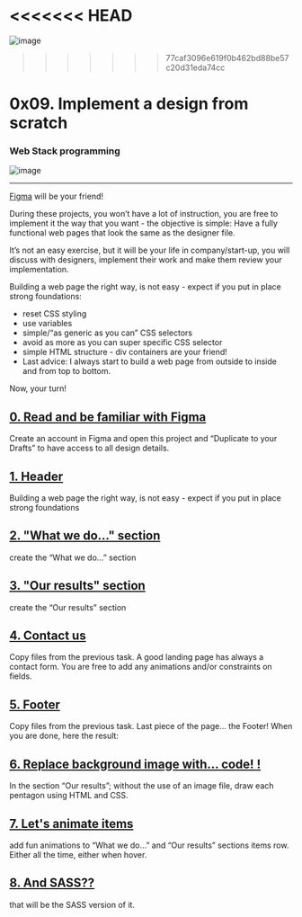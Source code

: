 <<<<<<< HEAD
=======
![image](https://user-images.githubusercontent.com/58374190/107502240-b91fc480-6b98-11eb-842e-75bfb01f0264.png)

>>>>>>> 77caf3096e619f0b462bd88be57c20d31eda74cc
# 0x09. Implement a design from scratch

### Web Stack programming

![image](https://user-images.githubusercontent.com/58374190/107286858-6ee7f780-6a61-11eb-853f-8b95b3e822b1.png)



___________________________________________________________________________________________________________________________________________________________
[Figma](https://www.figma.com/) will be your friend!

During these projects, you won’t have a lot of instruction, you are free to implement it the way that you want - the objective is simple: Have a fully functional web pages that look the same as the designer file.


It’s not an easy exercise, but it will be your life in company/start-up, you will discuss with designers, implement their work and make them review your implementation.

Building a web page the right way, is not easy - expect if you put in place strong foundations:

* reset CSS styling
* use variables
* simple/“as generic as you can” CSS selectors
* avoid as more as you can super specific CSS selector
* simple HTML structure - div containers are your friend!
* Last advice: I always start to build a web page from outside to inside and from top to bottom.

Now, your turn!




## [0. Read and be familiar with Figma](https://intranet.hbtn.io/projects/624)
Create an account in Figma and open this project and “Duplicate to your Drafts” to have access to all design details.

## [1. Header ](https://intranet.hbtn.io/projects/624)
Building a web page the right way, is not easy - expect if you put in place strong foundations

## [2. "What we do..." section](https://intranet.hbtn.io/projects/624)
 create the “What we do…” section

## [3. "Our results" section ](https://intranet.hbtn.io/projects/624)
create the “Our results” section


## [4. Contact us ](https://intranet.hbtn.io/projects/624)
Copy files from the previous task.
A good landing page has always a contact form.
You are free to add any animations and/or constraints on fields.

## [5. Footer ](https://intranet.hbtn.io/projects/624)
Copy files from the previous task.
Last piece of the page… the Footer!
When you are done, here the result:


## [6. Replace background image with... code! !](https://intranet.hbtn.io/projects/624)
In the section “Our results”; without the use of an image file, draw each pentagon using HTML and CSS.

## [7. Let's animate items](https://intranet.hbtn.io/projects/624)
add fun animations to “What we do…” and “Our results” sections items row. Either all the time, either when hover.

## [8. And SASS??  ](https://intranet.hbtn.io/projects/624)
that will be the SASS version of it.

